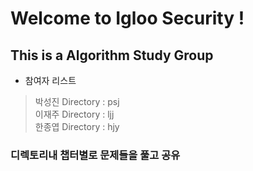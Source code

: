 # Welcome to Igloo Security !
## This is a Algorithm Study Group
* 참여자 리스트
> 박성진 Directory : psj  
> 이재주 Directory : ljj  
> 한종엽 Directory : hjy  

### 디렉토리내 챕터별로 문제들을 풀고 공유
